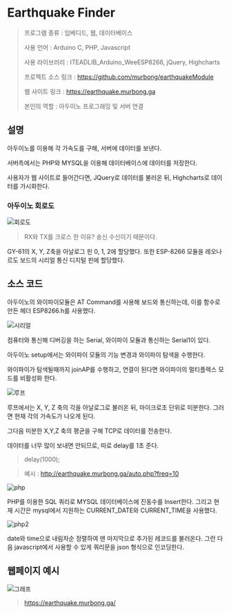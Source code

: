 # Earthquake Finder

> 프로그램 종류 : 임베디드, 웹, 데이터베이스 
>
> 사용 언어 : Arduino C, PHP, Javascript
>
> 사용 라이브러리 : ITEADLIB_Arduino_WeeESP8266, jQuery, Highcharts
>
> 프로젝트 소스 링크 : https://github.com/murbong/earthquakeModule
>
> 웹 사이트 링크 : https://earthquake.murbong.ga
>
> 본인의 역할 : 아두이노 프로그래밍 및 서버 연결



## 설명

아두이노를 이용해 각 가속도를 구해, 서버에 데이터를 보낸다.

서버측에서는 PHP와 MYSQL을 이용해 데이터베이스에 데이터를 저장한다.

사용자가 웹 사이트로 들어간다면, JQuery로 데이터를 불러온 뒤, Highcharts로 데이터를 가시화한다.



### 아두이노 회로도

![회로도](image/회로도.png)

> RX와 TX를 크로스 한 이유? 송신 수신이기 때문이다.

GY-61의 X, Y, Z축을 아날로그 핀 0, 1, 2에 할당했다. 또한 ESP-8266 모듈을 레오나르도 보드의 시리얼 통신 디지털 핀에 할당했다.



## 소스 코드

아두이노의 와이파이모듈은 AT Command를 사용해 보드와 통신하는데, 이를 함수로 만든 헤더 ESP8266.h를 사용했다.

![시리얼](image/시리얼.PNG)



컴퓨터와 통신해 디버깅을 하는 Serial, 와이파이 모듈과 통신하는 Serial1이 있다.

아두이노 setup에서는 와이파이 모듈의 기능 변경과 와이파이 탐색을 수행한다.

와이파이가 탐색될때까지 joinAP를 수행하고, 연결이 된다면 와이파이의 멀티플렉스 모드를 비활성화 한다.

![루프](image/루프.PNG)

루프에서는 X, Y, Z 축의 각을 아날로그로 불러온 뒤, 마이크로초 단위로 미분한다. 그러면 현재 각의 가속도가 나오게 된다.

그다음 미분한 X,Y,Z 축의 평균을 구해 TCP로 데이터를 전송한다.

데이터를 너무 많이 보내면 안되므로, 따로 delay를 1초 준다.

> delay(1000);

> 예시 : http://earthquake.murbong.ga/auto.php?freq=10

![php](image/php.PNG)

PHP를 이용한 SQL 쿼리로  MYSQL 데이터베이스에 진동수를 Insert한다. 그리고 현재 시간은 mysql에서 지원하는 CURRENT_DATE와 CURRENT_TIME을 사용했다.

![php2](image/php2.PNG)

date와 time으로 내림차순 정렬하여 맨 마지막으로 추가된 레코드를 불러온다. 그런 다음 javascript에서 사용할 수 있게 쿼리문을 json 형식으로 인코딩한다.



## 웹페이지 예시

![그래프](image/그래프.PNG)

> https://earthquake.murbong.ga/

